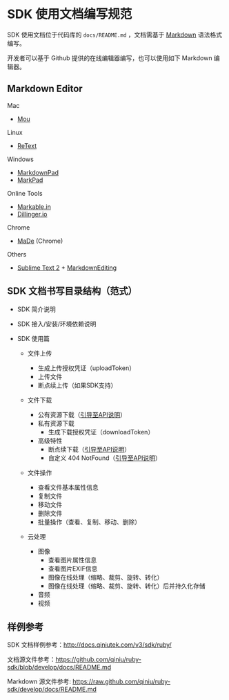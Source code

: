 # SDK 使用文档编写规范

SDK 使用文档位于代码库的 `docs/README.md` ，文档需基于 [Markdown](http://markdown.tw/) 语法格式编写。

开发者可以基于 Github 提供的在线编辑器编写，也可以使用如下 Markdown 编辑器。

## Markdown Editor

Mac

* [Mou](http://mouapp.com/)

Linux

* [ReText](http://sourceforge.net/p/retext/home/ReText/)

Windows

* [MarkdownPad](http://markdownpad.com/)
* [MarkPad](http://code52.org/DownmarkerWPF/)

Online Tools

* [Markable.in](http://markable.in/)
* [Dillinger.io](http://dillinger.io/)

Chrome

* [MaDe](https://chrome.google.com/webstore/detail/oknndfeeopgpibecfjljjfanledpbkog) (Chrome)

Others

* [Sublime Text 2](http://www.sublimetext.com/2) + [MarkdownEditing](http://ttscoff.github.com/MarkdownEditing/)


## SDK 文档书写目录结构（范式）

- SDK 简介说明

- SDK 接入/安装/环境依赖说明

- SDK 使用篇

    - 文件上传
        - 生成上传授权凭证（uploadToken）
        - 上传文件
        - 断点续上传（如果SDK支持）
    
    - 文件下载
        - 公有资源下载（[引导至API说明](http://docs.qiniutek.com/v3/api/io/#public-download)）
        - 私有资源下载
            - 生成下载授权凭证（downloadToken）
        - 高级特性
            - 断点续下载（[引导至API说明](http://docs.qiniutek.com/v3/api/io/#download-by-range-bytes)）
            - 自定义 404 NotFound（[引导至API说明](http://docs.qiniutek.com/v3/api/io/#download-if-notfound)）
    
    - 文件操作
        - 查看文件基本属性信息
        - 复制文件
        - 移动文件
        - 删除文件
        - 批量操作（查看、复制、移动、删除）
    
    - 云处理
        - 图像
            - 查看图片属性信息
            - 查看图片EXIF信息
            - 图像在线处理（缩略、裁剪、旋转、转化）
            - 图像在线处理（缩略、裁剪、旋转、转化）后并持久化存储
        - 音频
        - 视频

## 样例参考

SDK 文档样例参考：<http://docs.qiniutek.com/v3/sdk/ruby/>

文档源文件参考：<https://github.com/qiniu/ruby-sdk/blob/develop/docs/README.md>

Markdown 源文件参考: <https://raw.github.com/qiniu/ruby-sdk/develop/docs/README.md>